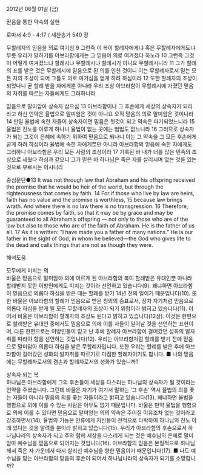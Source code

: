 2012년 06월 01일 (금)

믿음을 통한 약속의 실현



로마서 4:9 - 4:17 / 새찬송가 540 장


무할례자의 믿음을 의로 여기심
9 그런즉 이 복이 할례자에게냐 혹은 무할례자에게도냐 무릇 우리가 말하기를 아브라함에게는 그 믿음이 의로 여겨졌다 하노라 10 그런즉 그것이 어떻게 여겨졌느냐 할례시냐 무할례시냐 할례시가 아니요 무할례시니라 11 그가 할례의 표를 받은 것은 무할례시에 믿음으로 된 의를 인친 것이니 이는 무할례자로서 믿는 모든 자의 조상이 되어 그들도 의로 여기심을 얻게 하려 하심이라 12 또한 할례자의 조상이 되었나니 곧 할례 받을 자에게뿐 아니라 우리 조상 아브라함이 무할례시에 가졌던 믿음의 자취를 따르는 자들에게도 그러하니라

믿음으로 말미암아 상속자 삼으심
13 아브라함이나 그 후손에게 세상의 상속자가 되리라고 하신 언약은 율법으로 말미암은 것이 아니요 오직 믿음의 의로 말미암은 것이니라 14 만일 율법에 속한 자들이 상속자이면 믿음은 헛것이 되고 약속은 파기되었느니라 15 율법은 진노를 이루게 하나니 율법이 없는 곳에는 범법도 없느니라 16 그러므로 상속자가 되는 그것이 은혜에 속하기 위하여 믿음으로 되나니 이는 그 약속을 그 모든 후손에게 굳게 하려 하심이라 율법에 속한 자에게뿐만 아니라 아브라함의 믿음에 속한 자에게도 그러하니 아브라함은 우리 모든 사람의 조상이라 17 기록된 바 내가 너를 많은 민족의 조상으로 세웠다 하심과 같으니 그가 믿은 바 하나님은 죽은 자를 살리시며 없는 것을 있는 것으로 부르시는 이시니라

중심문단●13 It was not through law that Abraham and his offspring received the promise that he would be heir of the world, but through the righteousness that comes by faith. 14 For if those who live by law are heirs, faith has no value and the promise is worthless, 15 because law brings wrath. And where there is no law there is no transgression. 16 Therefore, the promise comes by faith, so that it may be by grace and may be guaranteed to all Abraham’s offspring ― not only to those who are of the law but also to those who are of the faith of Abraham. He is the father of us all. 17 As it is written: “I have made you a father of many nations.” He is our father in the sight of God, in whom he believed―the God who gives life to the dead and calls things that are not as though they were.

해석도움





모두에게 미치는 의  
바울은 믿음으로 말미암아 의에 이르게 된 아브라함의 복이 할례받은 유대인뿐 아니라 할례받지 못한 이방인에게도 미치는 것이라 선언하고 있습니다(9). 왜냐하면 아브라함이 믿음으로 의롭다 하심을 받은 때는 할례를 받기 14년 전의 일이기 때문입니다(10). 또한 바울은 아브라함의 할례가 믿음으로 받은 칭의의 증표로서, 장차 자기처럼 믿음으로 의롭다 하심을 받게 될 모든 무할례자의 조상이 되기 위함이라 밝히고 있습니다(11). 이어서 바울은 아브라함이 할례자의 조상도 된다고 밝히고 있습니다(12상). 이것은 한편으로 할례받은 유대인 중에서도 믿음으로 의에 이를 자들이 일어날 것을 선언하는 표현이며, 다른 한편으로는 이방인들이 믿고 난 후에 할례자 아브라함이 걸어갔던 성화의 발자취를 따라야 함을 선언하는 것입니다(12). 우리는 아브라함처럼 할례를 받기 전에 믿음으로 말미암아 의롭다 하심을 받은 무할례자입니다. 또한 우리는 할례를 받은 후에 아브라함이 걸어갔던 성화의 발자취를 따르기로 다짐한 할례자이기도 합니다.
■ 나의 믿음에는 무할례자로서의 겸손과 할례자로서의 성화가 있습니까?

상속자 되는 복  
하나님은 아브라함에게 그의 후손들이 세상을 다스리는 하나님의 상속자가 될 것이라는 언약을 주셨습니다. 그런데 바울은 자기가 여기서 말하는 ‘그 후손’ 역시 율법의 의를 좇는 자들이 아니라 믿음의 의를 좇는 자들이라고 밝히고 있습니다(13). 왜냐하면 율법을 행함으로 의에 이를 수 있는 사람은 아무도 없기 때문입니다. 바울은 만약 율법을 행함으로 의에 이를 수 있다면 믿음으로 말미암는 의의 약속은 주어질 이유조차 없는 것이라고 강조하면서(14), 율법의 기능은 인류에게 자신들이 전적으로 타락하여 하나님의 진노 아래 있다는 것을 알려줄 뿐이라 밝히고 있습니다(15). 우리가 아브라함의 후손으로서 하나님나라의 상속자가 되고 주와 함께 세상을 다스리게 되는 것은 예수님의 은혜로 말미암아 예수님을 믿음으로 되어지는 것입니다(16). 아브라함의 믿음은 본질적으로 하나님께서 죽은 자 가운데서 다시 살리신 예수님을 향한 믿음이기 때문입니다(17).
■ 나도 예수님을 믿는 아브라함의 믿음의 후손이 되어서 하나님나라의 상속자가 되기를 소망합니까?